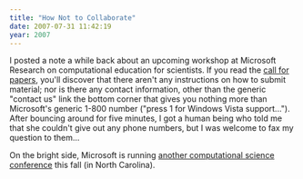 ```yaml
---
title: "How Not to Collaborate"
date: 2007-07-31 11:42:19
year: 2007
---
```

I posted a note a while back about an upcoming workshop at Microsoft Research on computational education for scientists.  If you read the <a href="http://research.microsoft.com/workshops/CEfS2007/">call for papers</a>, you'll discover that there aren't any instructions on how to submit material; nor is there any contact information, other than the generic "contact us" link the bottom corner that gives you nothing more than Microsoft's generic 1-800 number ("press 1 for Windows Vista support...").  After bouncing around for five minutes, I got a human being who told me that she couldn't give out any phone numbers, but I was welcome to fax my question to them...

On the bright side, Microsoft is running <a href="https://www.mses07.net/main.aspx">another computational science conference</a> this fall (in North Carolina).
